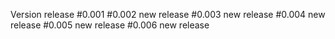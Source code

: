 Version release #0.001
                #0.002 new release
                #0.003 new release
                #0.004 new release
                #0.005 new release
                #0.006 new release
